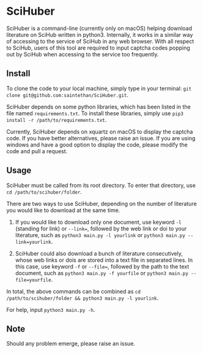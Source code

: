 # SciHuber

SciHuber is a command-line  (currently only on macOS) helping download literature on SciHub written in python3. Internally, it works in a similar way of accessing to the service of SciHub in any web browser. With all respect to SciHub, users of this tool are required to input captcha codes popping out by SciHub when accessing to the service too frequently.

## Install

To clone the code to your local machine, simply type in your terminal: `git clone git@github.com:saintethan/SciHuber.git`.

SciHuber depends on some python libraries, which has been listed in the file named `requirements.txt`. To install these libraries, simply use `pip3 install -r /path/to/requirements.txt`.

Currently, SciHuber depends on xquartz on macOS to display the captcha code. If you have better alternatives, please raise an issue. If you are using windows and have a good option to display the code, please modify the code and pull a request.

## Usage

SciHuber must be called from its root directory. To enter that directory, use `cd /path/to/scihuber/folder`.

There are two ways to use SciHuber, depending on the number of literature you would like to download at the same time.

1. If you would like to download only one document, use keyword `-l` (standing for link) or `--link=`, followed by the web link or doi to your literature, such as `python3 main.py -l yourlink` or `python3 main.py --link=yourlink`.

2. SciHuber could also download a bunch of literature consecutively, whose web links or dois are stored into a text file in separated lines. In this case, use keyword `-f` or `--file=`, followed by the path to the text document, such as `python3 main.py -f yourfile` or `python3 main.py --file=yourfile`.

In total, the above commands can be combined as `cd /path/to/scihuber/folder && python3 main.py -l yourlink`.

For help, input `python3 main.py -h`.

## Note

Should any problem emerge, please raise an issue.
